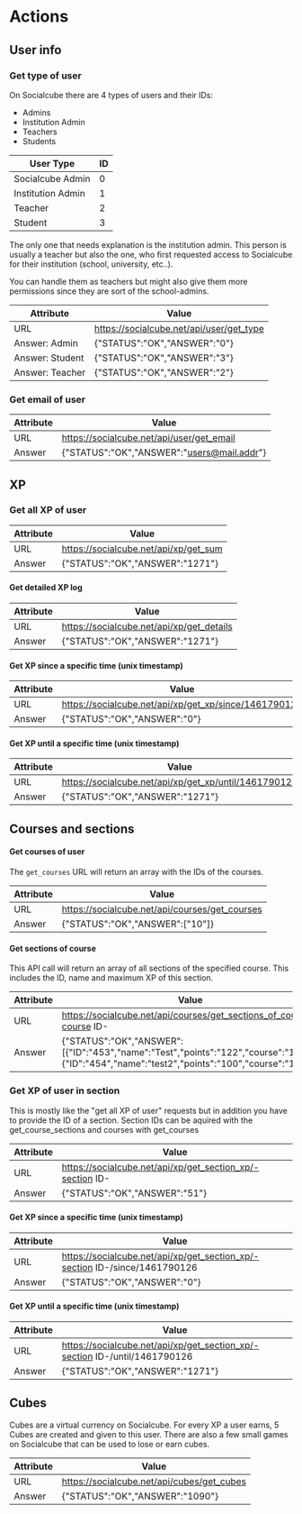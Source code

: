 # Actions

## User info
### Get type of user
On Socialcube there are 4 types of users and their IDs:
- Admins
- Institution Admin
- Teachers
- Students

| User Type | ID |
| -- | -- |
| Socialcube Admin | 0 |
| Institution Admin | 1 |
| Teacher | 2 |
| Student | 3 |

The only one that needs explanation is the institution admin. This person is usually a teacher but also the one, who first requested access to Socialcube for their institution (school, university, etc..).

You can handle them as teachers but might also give them more permissions since they are sort of the school-admins.

| Attribute | Value |
| -- | -- |
| URL | https://socialcube.net/api/user/get_type |
| Answer: Admin | {"STATUS":"OK","ANSWER":"0"} |
| Answer: Student |  {"STATUS":"OK","ANSWER":"3"} |
| Answer: Teacher |  {"STATUS":"OK","ANSWER":"2"} |

### Get email of user

| Attribute | Value |
| -- | -- |
| URL | https://socialcube.net/api/user/get_email |
| Answer | {"STATUS":"OK","ANSWER":"users@mail.addr"} |


## XP

### Get all XP of user

| Attribute | Value |
| -- | -- |
| URL | https://socialcube.net/api/xp/get_sum |
| Answer |  {"STATUS":"OK","ANSWER":"1271"} |

#### Get detailed XP log

| Attribute | Value |
| -- | -- |
| URL | https://socialcube.net/api/xp/get_details |
| Answer |  {"STATUS":"OK","ANSWER":"1271"} |

#### Get XP **since** a specific time (unix timestamp)

| Attribute | Value |
| -- | -- |
| URL | https://socialcube.net/api/xp/get_xp/since/1461790126 |
| Answer |  {"STATUS":"OK","ANSWER":"0"} |

#### Get XP **until** a specific time (unix timestamp)

| Attribute | Value |
| -- | -- |
| URL | https://socialcube.net/api/xp/get_xp/until/1461790126 |
| Answer |  {"STATUS":"OK","ANSWER":"1271"} |

## Courses and sections

#### Get courses of user

The ```get_courses``` URL will return an array with the IDs of the courses.

| Attribute | Value |
| -- | -- |
| URL | https://socialcube.net/api/courses/get_courses |
| Answer | {"STATUS":"OK","ANSWER":["10"]} |

#### Get sections of course

This API call will return an array of all sections of the specified course. This includes the ID, name and maximum XP of this section.

| Attribute | Value |
| -- | -- |
| URL | https://socialcube.net/api/courses/get_sections_of_course/-course ID- |
| Answer | {"STATUS":"OK","ANSWER":[{"ID":"453","name":"Test","points":"122","course":"10"},{"ID":"454","name":"test2","points":"100","course":"10"}]} |


### Get XP of user in section

This is mostly like the "get all XP of user" requests but in addition you have to provide the ID of a section. Section IDs can be aquired with the get_course_sections and courses with get_courses

| Attribute | Value |
| -- | -- |
| URL | https://socialcube.net/api/xp/get_section_xp/-section ID- |
| Answer |  {"STATUS":"OK","ANSWER":"51"} |

#### Get XP **since** a specific time (unix timestamp)

| Attribute | Value |
| -- | -- |
| URL | https://socialcube.net/api/xp/get_section_xp/-section ID-/since/1461790126 |
| Answer |  {"STATUS":"OK","ANSWER":"0"} |

#### Get XP **until** a specific time (unix timestamp)

| Attribute | Value |
| -- | -- |
| URL | https://socialcube.net/api/xp/get_section_xp/-section ID-/until/1461790126 |
| Answer |  {"STATUS":"OK","ANSWER":"1271"} |

## Cubes

Cubes are a virtual currency on Socialcube. For every XP a user earns, 5 Cubes are created and given to this user. There are also a few small games on Socialcube that can be used to lose or earn cubes.

| Attribute | Value |
| -- | -- |
| URL | https://socialcube.net/api/cubes/get_cubes |
| Answer | {"STATUS":"OK","ANSWER":"1090"} |
